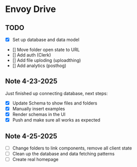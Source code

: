 # Envoy Drive

## TODO

- [x] Set up database and data model
- [] Move folder open state to URL
- [] Add auth (Clerk)
- [] Add file uploding (uploadthing)
- [] Add analytics (posthog)

## Note 4-23-2025

Just finished up connecting database, next steps:

- [x] Update Schema to show files and folders
- [x] Manually insert examples
- [x] Render schemas in the UI
- [x] Push and make sure all works as expected

## Note 4-25-2025

- [ ] Change folders to link components, remove all client state
- [ ] Clean up the database and data fetching patterns
- [ ] Create real homepage
